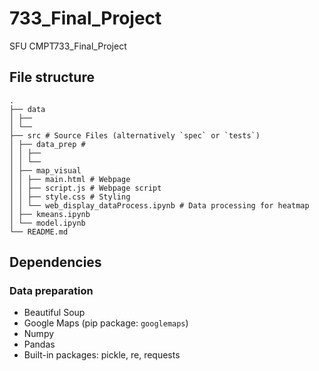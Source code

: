 # 733_Final_Project
SFU CMPT733_Final_Project

## File structure

    .
    ├── data
    │ ├──
    │ └──
    ├── src # Source Files (alternatively `spec` or `tests`)
    │ ├── data_prep #
    │ │ ├──
    │ │ └──
    │ ├── map_visual
    │ │ ├── main.html # Webpage
    │ │ ├── script.js # Webpage script
    │ │ ├── style.css # Styling
    │ │ └── web_display_dataProcess.ipynb # Data processing for heatmap
    │ ├── kmeans.ipynb
    │ └── model.ipynb
    └── README.md


## Dependencies

### Data preparation
- Beautiful Soup
- Google Maps (pip package: ```googlemaps```)
- Numpy
- Pandas
- Built-in packages: pickle, re, requests
